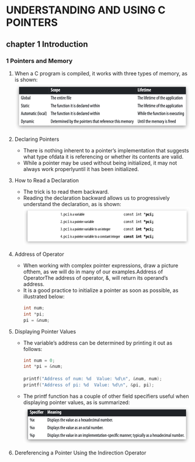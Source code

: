 # UNDERSTANDING AND USING C POINTERS
## chapter 1 Introduction
### 1 Pointers and Memory
1. When a C program is compiled, it works with three types of memory, as is shown:
![](images/Xnip2019-12-19_11-13-23.png)

2. Declaring Pointers
    - There is nothing inherent to a pointer’s implementation that suggests what type ofdata it is referencing or whether its contents are valid.
    - While a pointer may be used without being initialized, it may not always work properlyuntil it has been initialized.

3. How to Read a Declaration
    - The trick is to read them backward.
    - Reading the declaration backward allows us to progressively understand the declaration, as is shown:
        ![](images/Xnip2019-12-19_12-26-00.png)

4. Address of Operator
    - When  working  with  complex  pointer  expressions,  draw  a  picture  ofthem, as we will do in many of our examples.Address of OperatorThe  address  of  operator,  &,  will  return  its  operand’s  address.
    - It is a good practice to initialize a pointer as soon as possible, as illustrated below:
        ```c
        int num;
        int *pi;
        pi = &num;
        ```

5. Displaying Pointer Values
    - The variable’s address can be determined by printing it out as follows:
        ```c
        int num = 0;
        int *pi = &num;

        printf("Address of num: %d  Value: %d\n", &num, num);
        printf("Address of pi: %d  Value: %d\n", &pi, pi);
        ```
    - The printf function has a couple of other field specifiers useful when displaying pointer values, as is summarized:
        ![](images/Xnip2019-12-19_12-53-39.png)

6. Dereferencing a Pointer Using the Indirection Operator



